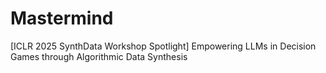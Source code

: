 # Mastermind
[ICLR 2025 SynthData Workshop Spotlight] Empowering LLMs in Decision Games through Algorithmic Data Synthesis
